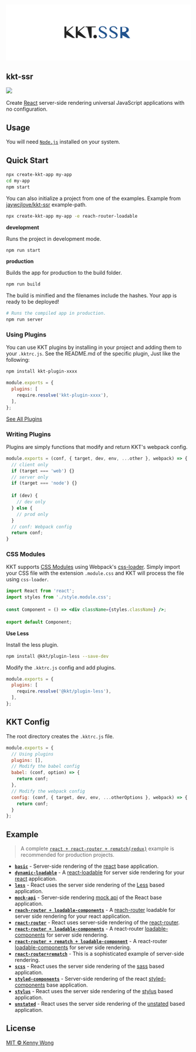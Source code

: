 <p align="center">
  <a href="https://github.com/jaywcjlove/kkt-ssr">
    <img src="./assets/kkt.ssr.svg?sanitize=true">
  </a>
</p>

kkt-ssr
---

[![](https://img.shields.io/github/release/jaywcjlove/kkt-ssr.svg)](https://github.com/jaywcjlove/kkt-ssr/releases)

Create [React](https://github.com/facebook/react) server-side rendering universal JavaScript applications with no configuration.

## Usage

You will need [`Node.js`](https://nodejs.org) installed on your system.

## Quick Start

```bash
npx create-kkt-app my-app
cd my-app
npm start
```

You can also initialize a project from one of the examples. Example from [jaywcjlove/kkt-ssr](./example) example-path.

```bash
npx create-kkt-app my-app -e reach-router-loadable
```

**development**

Runs the project in development mode.  

```bash
npm run start
```

**production**

Builds the app for production to the build folder.

```bash
npm run build
```

The build is minified and the filenames include the hashes.
Your app is ready to be deployed!

```bash
# Runs the compiled app in production.
npm run server
```

### Using Plugins

You can use KKT plugins by installing in your project and adding them to your `.kktrc.js`. See the README.md of the specific plugin, Just like the following:

```bash
npm install kkt-plugin-xxxx
```

```js
module.exports = {
  plugins: [
    require.resolve('kkt-plugin-xxxx'),
  ],
};
```

[See All Plugins](https://www.npmjs.com/search?q=kkt-plugin)

### Writing Plugins

Plugins are simply functions that modify and return KKT's webpack config.

```js
module.exports = (conf, { target, dev, env, ...other }, webpack) => {
  // client only
  if (target === 'web') {}
  // server only
  if (target === 'node') {}

  if (dev) {
    // dev only
  } else {
    // prod only
  }
  // conf: Webpack config
  return conf;
}
```

### CSS Modules

KKT supports [CSS Modules](https://github.com/css-modules/css-modules) using Webpack's [css-loader](https://github.com/webpack-contrib/css-loader). Simply import your CSS file with the extension `.module.css` and KKT will process the file using `css-loader`.

```jsx
import React from 'react';
import styles from './style.module.css';

const Component = () => <div className={styles.className} />;

export default Component;
```

**Use Less**

Install the less plugin.

```bash
npm install @kkt/plugin-less --save-dev
```

Modify the `.kktrc.js` config and add plugins.

```js
module.exports = {
  plugins: [
    require.resolve('@kkt/plugin-less'),
  ],
};
```

## KKT Config

The root directory creates the `.kktrc.js` file.

```js
module.exports = {
  // Using plugins
  plugins: [],
  // Modify the babel config
  babel: (conf, option) => {
    return conf;
  },
  // Modify the webpack config
  config: (conf, { target, dev, env, ...otherOptions }, webpack) => {
    return conf;
  }
};
```

## Example

> A complete [`react + react-router + rematch(redux)`](example/react-router+rematch) example is recommended for production projects.

- [**`basic`**](example/basic) - Server-side rendering of the [react](https://github.com/facebook/react) base application.
- [**`dynamic-loadable`**](example/dynamic-loadable) - A [react-loadable](https://github.com/jamiebuilds/react-loadable) for server side rendering for your [react](https://github.com/facebook/react) application.
- [**`less`**](example/less) - React uses the server side rendering of the [Less](https://github.com/less/less.js) based application.
- [**`mock-api`**](example/mock-api) - Server-side rendering [mock api](https://github.com/jaywcjlove/webpack-api-mocker) of the React base application.
- [**`reach-router + loadable-components`**](example/reach-router-loadable) - A [reach-router](https://github.com/reach/router) loadable for server side rendering for your react application.
- [**`react-router`**](example/react-router) - React uses server-side rendering of the [react-router](https://github.com/ReactTraining/react-router).
- [**`react-router + loadable-components`**](example/react-router-loadable) - A react-router [loadable-components](https://github.com/smooth-code/loadable-components) for server side rendering.
- [**`react-router + rematch + loadable-component`**](example/react-router-rematch-loadable-component) - A react-router [loadable-components](https://github.com/smooth-code/loadable-components) for server side rendering.
- [**`react-router+rematch`**](example/react-router+rematch) - This is a sophisticated example of server-side rendering.
- [**`scss`**](example/scss) - React uses the server side rendering of the [sass](https://github.com/sass/node-sass) based application.
- [**`styled-components`**](example/styled-components) - Server-side rendering of the react [styled-components](https://github.com/styled-components/styled-components) base application.
- [**`stylus`**](example/stylus) - React uses the server side rendering of the [stylus](https://github.com/stylus/stylus/) based application.
- [**`unstated`**](example/unstated) - React uses the server side rendering of the [unstated](https://github.com/jamiebuilds/unstated) based application.

## License

[MIT © Kenny Wong](./LICENSE)
